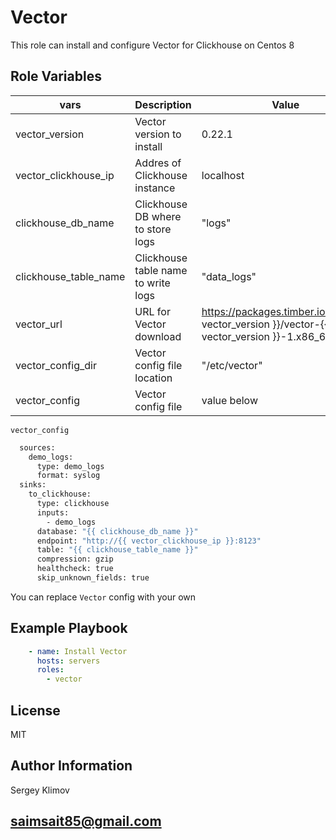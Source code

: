 Vector
=========

This role can install and configure Vector for Clickhouse on Centos 8

Role Variables
--------------

| vars | Description | Value | Location |
|------|------------|---|---|
| vector_version | Vector version to install | 0.22.1 | defaults/main.yml |
| vector_clickhouse_ip | Addres of Clickhouse instance | localhost | defaults/main.yml |
| clickhouse_db_name | Clickhouse DB where to store logs |"logs"  | defaults/main.yml |
| clickhouse_table_name | Clickhouse table name to write logs | "data_logs" | defaults/main.yml |
| vector_url | URL for Vector download |  <https://packages.timber.io/vector/>{{ vector_version }}/vector-{{ vector_version }}-1.x86_64.rpm | vars/main.yml |
| vector_config_dir | Vector config file location | "/etc/vector" | vars/main.yml |
| vector_config | Vector config file | value below | default/main.yml |

`vector_config`

```bash
  sources:
    demo_logs:
      type: demo_logs
      format: syslog
  sinks:
    to_clickhouse:
      type: clickhouse
      inputs:
        - demo_logs
      database: "{{ clickhouse_db_name }}"
      endpoint: "http://{{ vector_clickhouse_ip }}:8123"
      table: "{{ clickhouse_table_name }}"
      compression: gzip
      healthcheck: true
      skip_unknown_fields: true
```

You can replace `Vector` config with your own

Example Playbook
----------------

```yml
    - name: Install Vector
      hosts: servers
      roles:
        - vector
```

License
-------

MIT

Author Information
------------------

Sergey Klimov

<saimsait85@gmail.com>
------------------
